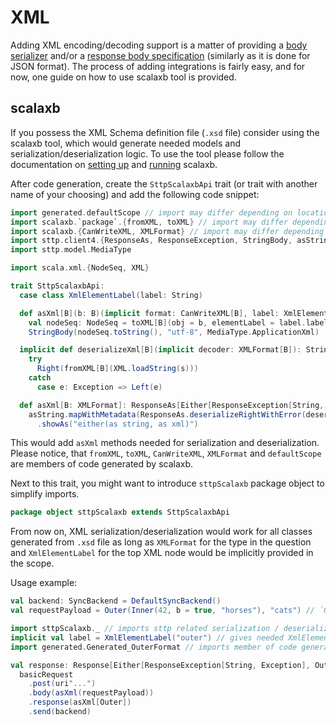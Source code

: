 # XML

Adding XML encoding/decoding support is a matter of providing a [body serializer](https://sttp.softwaremill.com/en/latest/requests/body.html) and/or a [response body specification](https://sttp.softwaremill.com/en/latest/responses/body.html) (similarly as it is done for JSON format). The process of adding integrations is fairly easy, and for now, one guide on how to use scalaxb tool is provided.

## scalaxb

If you possess the XML Schema definition file (`.xsd` file) consider using the scalaxb tool, which would generate needed models and serialization/deserialization logic. To use the tool please follow the documentation on [setting up](https://scalaxb.org/setup) and [running](https://scalaxb.org/running-scalaxb) scalaxb.

After code generation, create the `SttpScalaxbApi` trait (or trait with another name of your choosing) and add the following code snippet:

```scala
import generated.defaultScope // import may differ depending on location of generated code
import scalaxb.`package`.{fromXML, toXML} // import may differ depending on location of generated code
import scalaxb.{CanWriteXML, XMLFormat} // import may differ depending on location of generated code
import sttp.client4.{ResponseAs, ResponseException, StringBody, asString}
import sttp.model.MediaType

import scala.xml.{NodeSeq, XML}

trait SttpScalaxbApi:
  case class XmlElementLabel(label: String)

  def asXml[B](b: B)(implicit format: CanWriteXML[B], label: XmlElementLabel): StringBody = 
    val nodeSeq: NodeSeq = toXML[B](obj = b, elementLabel = label.label, scope = defaultScope)
    StringBody(nodeSeq.toString(), "utf-8", MediaType.ApplicationXml)

  implicit def deserializeXml[B](implicit decoder: XMLFormat[B]): String => Either[Exception, B] = (s: String) =>
    try 
      Right(fromXML[B](XML.loadString(s)))
    catch
      case e: Exception => Left(e)

  def asXml[B: XMLFormat]: ResponseAs[Either[ResponseException[String, Exception], B], Any] =
    asString.mapWithMetadata(ResponseAs.deserializeRightWithError(deserializeXml[B]))
      .showAs("either(as string, as xml)")
```

This would add `asXml` methods needed for serialization and deserialization. Please notice, that `fromXML`, `toXML`, `CanWriteXML`, `XMLFormat` and `defaultScope` are members of code generated by scalaxb.

Next to this trait, you might want to introduce `sttpScalaxb` package object to simplify imports.

```scala
package object sttpScalaxb extends SttpScalaxbApi
```

From now on, XML serialization/deserialization would work for all classes generated from `.xsd` file as long as `XMLFormat` for the type in the question and `XmlElementLabel` for the top XML node would be implicitly provided in the scope.

Usage example:

```scala
val backend: SyncBackend = DefaultSyncBackend()
val requestPayload = Outer(Inner(42, b = true, "horses"), "cats") // `Outer` and `Inner` classes are generated by scalaxb from xsd file

import sttpScalaxb._ // imports sttp related serialization / deserialization logic
implicit val label = XmlElementLabel("outer") // gives needed XmlElementLabel for the top XML node
import generated.Generated_OuterFormat // imports member of code generated by scalaxb, that provides `XMLFormat` for `Outer` type; this import may differ depending on location of generated code

val response: Response[Either[ResponseException[String, Exception], Outer]] =
  basicRequest
    .post(uri"...")
    .body(asXml(requestPayload))
    .response(asXml[Outer])
    .send(backend)
```